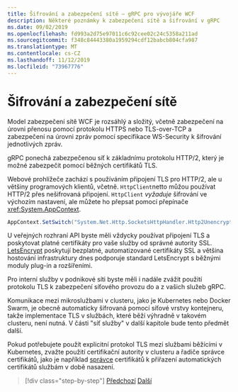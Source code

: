 ```yaml
---
title: Šifrování a zabezpečení sítě – gRPC pro vývojáře WCF
description: Některé poznámky k zabezpečení sítě a šifrování v gRPC
ms.date: 09/02/2019
ms.openlocfilehash: fd993a2d75e97011c6c92cee02c24c5358a211ad
ms.sourcegitcommit: f348c84443380a1959294cdf12babcb804cfa987
ms.translationtype: MT
ms.contentlocale: cs-CZ
ms.lasthandoff: 11/12/2019
ms.locfileid: "73967776"
---
```

# <a name="encryption-and-network-security"></a>Šifrování a zabezpečení sítě

Model zabezpečení sítě WCF je rozsáhlý a složitý, včetně zabezpečení na úrovni přenosu pomocí protokolu HTTPS nebo TLS-over-TCP a zabezpečení na úrovni zpráv pomocí specifikace WS-Security k šifrování jednotlivých zpráv.

gRPC ponechá zabezpečenou síť k základnímu protokolu HTTP/2, který je možné zabezpečit pomocí běžných certifikátů TLS.

Webové prohlížeče zachází s používáním připojení TLS pro HTTP/2, ale u většiny programových klientů, včetně. `HttpClient`netto můžou používat HTTP/2 přes nešifrovaná připojení. `HttpClient` *vyžaduje* šifrování ve výchozím nastavení, ale můžete ho přepsat pomocí přepínače <xref:System.AppContext>.

```csharp
AppContext.SetSwitch("System.Net.Http.SocketsHttpHandler.Http2UnencryptedSupport", true);
```

U veřejných rozhraní API byste měli vždycky používat připojení TLS a poskytovat platné certifikáty pro vaše služby od správné autority SSL. [LetsEncrypt](https://letsencrypt.org) poskytují bezplatné, automatizované certifikáty SSL a většina hostování infrastruktury dnes podporuje standard LetsEncrypt s běžnými moduly plug-in a rozšířeními.

Pro interní služby v podnikové síti byste měli i nadále zvážit použití protokolu TLS k zabezpečení síťového provozu do a z vašich služeb gRPC.

Komunikace mezi mikroslužbami v clusteru, jako je Kubernetes nebo Docker Swarm, je obecně automaticky šifrovaná pomocí síťové vrstvy kontejneru, takže implementace TLS v službách, které běží výhradně v takovém clusteru, není nutná. V části "síť služby" v další kapitole bude tento předmět další.

Pokud potřebujete použít explicitní protokol TLS mezi službami běžícími v Kubernetes, zvažte použití certifikační autority v clusteru a řadiče správce certifikátů, jako je například [správce](https://docs.cert-manager.io/en/latest/) certifikátů k přiřazení automatických certifikátů službám v době nasazení.

>[!div class="step-by-step"]
>[Předchozí](channel-credentials.md)
>[Další](grpc-in-production.md)
